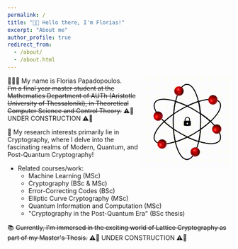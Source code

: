 ```yaml
---
permalink: /
title: "👋🏼 Hello there, I'm Florias!"
excerpt: "About me"
author_profile: true
redirect_from: 
  - /about/
  - /about.html
---
```


<div style="float: right; margin-left: 5px;">
  <img src="./images/gif_one.gif" alt="GIF" width="200">
</div>

👨🏻‍💻 My name is Florias Papadopoulos. <br>
    ~~I'm a final year master student at the Mathematics Department of AUTh (Aristotle University of Thessaloniki), in Theoretical Computer Science and Control Theory.~~
    ⚠️🚧 UNDER CONSTRUCTION ⚠️🚧

🔬 My research interests primarily lie in Cryptography, where I delve into the fascinating realms of Modern, Quantum, and Post-Quantum Cryptography!
   * Related courses/work:
     - Machine Learning (MSc)
     - Cryptography (BSc & MSc)
     - Error-Correcting Codes (BSc)
     - Elliptic Curve Cryptography (MSc)
     - Quantum Information and Computation (MSc)
     - "Cryptography in the Post-Quantum Era" (BSc thesis)

📚 ~~Currently, I'm immersed in the exciting world of Lattice Cryptography as part of my Master's Thesis.~~
     ⚠️🚧 UNDER CONSTRUCTION ⚠️🚧

